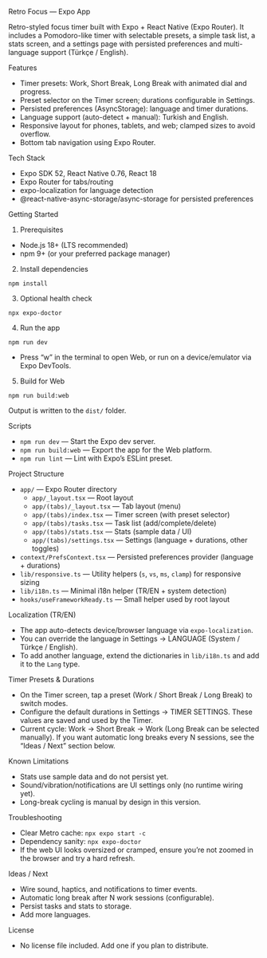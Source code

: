 Retro Focus — Expo App

Retro-styled focus timer built with Expo + React Native (Expo Router). It includes a Pomodoro-like timer with selectable presets, a simple task list, a stats screen, and a settings page with persisted preferences and multi-language support (Türkçe / English).

Features
- Timer presets: Work, Short Break, Long Break with animated dial and progress.
- Preset selector on the Timer screen; durations configurable in Settings.
- Persisted preferences (AsyncStorage): language and timer durations.
- Language support (auto-detect + manual): Turkish and English.
- Responsive layout for phones, tablets, and web; clamped sizes to avoid overflow.
- Bottom tab navigation using Expo Router.

Tech Stack
- Expo SDK 52, React Native 0.76, React 18
- Expo Router for tabs/routing
- expo-localization for language detection
- @react-native-async-storage/async-storage for persisted preferences

Getting Started
1) Prerequisites
- Node.js 18+ (LTS recommended)
- npm 9+ (or your preferred package manager)

2) Install dependencies
```
npm install
```

3) Optional health check
```
npx expo-doctor
```

4) Run the app
```
npm run dev
```
- Press “w” in the terminal to open Web, or run on a device/emulator via Expo DevTools.

5) Build for Web
```
npm run build:web
```
Output is written to the `dist/` folder.

Scripts
- `npm run dev` — Start the Expo dev server.
- `npm run build:web` — Export the app for the Web platform.
- `npm run lint` — Lint with Expo’s ESLint preset.

Project Structure
- `app/` — Expo Router directory
  - `app/_layout.tsx` — Root layout
  - `app/(tabs)/_layout.tsx` — Tab layout (menu)
  - `app/(tabs)/index.tsx` — Timer screen (with preset selector)
  - `app/(tabs)/tasks.tsx` — Task list (add/complete/delete)
  - `app/(tabs)/stats.tsx` — Stats (sample data / UI)
  - `app/(tabs)/settings.tsx` — Settings (language + durations, other toggles)
- `context/PrefsContext.tsx` — Persisted preferences provider (language + durations)
- `lib/responsive.ts` — Utility helpers (`s`, `vs`, `ms`, `clamp`) for responsive sizing
- `lib/i18n.ts` — Minimal i18n helper (TR/EN + system detection)
- `hooks/useFrameworkReady.ts` — Small helper used by root layout

Localization (TR/EN)
- The app auto-detects device/browser language via `expo-localization`.
- You can override the language in Settings → LANGUAGE (System / Türkçe / English).
- To add another language, extend the dictionaries in `lib/i18n.ts` and add it to the `Lang` type.

Timer Presets & Durations
- On the Timer screen, tap a preset (Work / Short Break / Long Break) to switch modes.
- Configure the default durations in Settings → TIMER SETTINGS. These values are saved and used by the Timer.
- Current cycle: Work → Short Break → Work (Long Break can be selected manually). If you want automatic long breaks every N sessions, see the “Ideas / Next” section below.

Known Limitations
- Stats use sample data and do not persist yet.
- Sound/vibration/notifications are UI settings only (no runtime wiring yet).
- Long-break cycling is manual by design in this version.

Troubleshooting
- Clear Metro cache: `npx expo start -c`
- Dependency sanity: `npx expo-doctor`
- If the web UI looks oversized or cramped, ensure you’re not zoomed in the browser and try a hard refresh.

Ideas / Next
- Wire sound, haptics, and notifications to timer events.
- Automatic long break after N work sessions (configurable).
- Persist tasks and stats to storage.
- Add more languages.

License
- No license file included. Add one if you plan to distribute.
